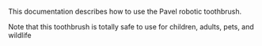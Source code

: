 This documentation describes how to use the Pavel robotic toothbrush.

Note that this toothbrush is totally safe to use for children, adults, pets, and wildlife
